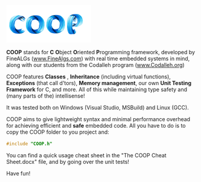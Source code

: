 ![](COOP%20logo_ST.png)


**COOP** stands for **C** **O**bject **O**riented **P**rogramming framework, developed by FineALGs (www.FineAlgs.com) with real time embedded systems in mind, 
along with our students from the Codalleh program (www.Codalleh.org)

COOP features **Classes** , **Inheritance** (including virtual functions), **Exceptions** (that call d'tors), **Memory management**,
our own **Unit Testing Framework** for C, and more. All of this while maintaining type safety and (many parts of the) intellisense!

It was tested both on Windows (Visual Studio, MSBuild) and Linux (GCC).

COOP aims to give lightweight syntax and minimal performance overhead for achieving efficient and **safe** embedded code.
All you have to do is to copy the COOP folder to you project and:
```cpp 
#include "COOP.h"
```

You can find a quick usage cheat sheet in the "The COOP Cheat Sheet.docx" file, and by going over the unit tests!

Have fun!
